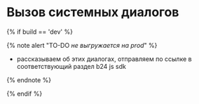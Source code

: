 # Вызов системных диалогов

{% if build == 'dev' %}

{% note alert "TO-DO _не выгружается на prod_" %}

- рассказываем об этих диалогах, отправляем по ссылке в соответствующий раздел b24 js sdk

{% endnote %}

{% endif %}
